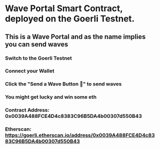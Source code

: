 # Wave Portal Smart Contract, deployed on the Goerli Testnet.

## This is a Wave Portal and as the name implies you can send waves

### Switch to the Goerli Testnet
### Connect your Wallet
### Click the "Send a Wave Button 👋" to send waves
### You might get lucky and win some eth
### Contract Address: 0x0039A488FCE4D4c8383C96B5DA4b00307d550B43
### Etherscan: https://goerli.etherscan.io/address/0x0039A488FCE4D4c8383C96B5DA4b00307d550B43
